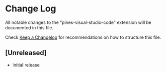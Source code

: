 # Change Log

All notable changes to the "pines-visual-studio-code" extension will be documented in this file.

Check [Keep a Changelog](http://keepachangelog.com/) for recommendations on how to structure this file.

## [Unreleased]

- Initial release
